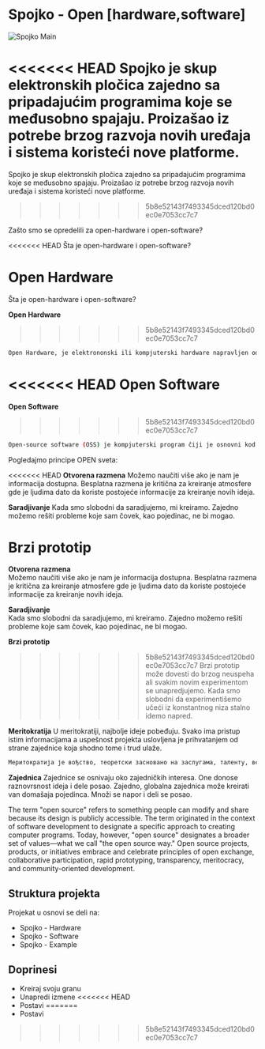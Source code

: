 # Spojko - Open [hardware,software]

![Spojko Main](https://github.com/tvlada73/Spojko/blob/master/ReadMeStuff/Spojko%20ceo%201.png
)

<<<<<<< HEAD
Spojko je skup elektronskih pločica zajedno sa pripadajućim programima koje se međusobno spajaju. Proizašao iz potrebe brzog razvoja novih uređaja i sistema koristeći nove platforme.
=======
Spojko je skup elektronskih pločica zajedno sa pripadajućim programima koje se međusobno spajaju. Proizašao iz potrebe brzog razvoja novih uređaja i sistema koristeći nove platforme.  
>>>>>>> 5b8e52143f7493345dced120bd0ec0e7053cc7c7


Zašto smo se opredelili za open-hardware i open-software?

<<<<<<< HEAD
Šta je open-hardware i open-software?

**Open Hardware**
=======
Šta je open-hardware i open-software? 

**Open Hardware**      
>>>>>>> 5b8e52143f7493345dced120bd0ec0e7053cc7c7
```sh
Open Hardware, je elektrononski ili kompjuterski hardware napravljen od tehnickih i drugih informacija koje mogu biti kopirane i licencirane ali se ipak daju javnosti besplatno. Takve informacije mogu da budu u vidu dokumentacije, šematskih crteža, tehničkih crteža, liste delova itd.
```

<<<<<<< HEAD
  **Open Software**
=======
  **Open Software**   
>>>>>>> 5b8e52143f7493345dced120bd0ec0e7053cc7c7
```sh
Open-source software (OSS) je kompjuterski program čiji je osnovni kod dat javnosti sa licencom kojom se držaocu licence daje pravo da kod studira, menja, i distribuira trećim licima.
```


Pogledajmo principe OPEN sveta:

<<<<<<< HEAD
**Otvorena razmena**
Možemo naučiti više ako je nam je informacija dostupna. Besplatna razmena je kritična za kreiranje atmosfere gde je ljudima dato da koriste postojeće informacije za kreiranje novih ideja.

**Saradjivanje**
Kada smo slobodni da saradjujemo, mi kreiramo. Zajedno možemo rešiti probleme koje sam čovek, kao pojedinac, ne bi mogao.

**Brzi prototip**
=======
**Otvorena razmena**   
Možemo naučiti više ako je nam je informacija dostupna. Besplatna razmena je kritična za kreiranje atmosfere gde je ljudima dato da koriste postojeće informacije za kreiranje novih ideja.

**Saradjivanje**  
Kada smo slobodni da saradjujemo, mi kreiramo. Zajedno možemo rešiti probleme koje sam čovek, kao pojedinac, ne bi mogao.

**Brzi prototip**  
>>>>>>> 5b8e52143f7493345dced120bd0ec0e7053cc7c7
Brzi prototip može dovesti do brzog neuspeha ali svakim novim experimentom se unapredjujemo. Kada smo slobodni da experimentišemo učeći iz konstantnog niza stalno idemo napred.


**Meritokratija**
U meritokratiji, najbolje ideje pobeđuju. Svako ima pristup istim informacijama a uspešnost projekta uslovljena je prihvatanjem od strane zajednice koja shodno tome i trud ulaže.
```sh
Меритократија је вођство, теоретски засновано на заслугама, таленту, вештини, интелигенцији и другим релевантним вештинама, пре него на наслеђу (аристократија), богатству (плутократија) или вољи већине (демократија).
```



**Zajednica**
Zajednice se osnivaju oko zajedničkih interesa. One donose raznovrsnost ideja i dele posao. Zajedno, globalna zajednica može kreirati van domašaja pojedinca. Množi se napor i deli se posao.


The term "open source" refers to something people can modify and share because its design is publicly accessible.
The term originated in the context of software development to designate a specific approach to creating computer programs. Today, however, "open source" designates a broader set of values—what we call "the open source way." Open source projects, products, or initiatives embrace and celebrate principles of open exchange, collaborative participation, rapid prototyping, transparency, meritocracy, and community-oriented development.



## Struktura projekta

Projekat u osnovi se deli na:
* Spojko - Hardware
* Spojko - Software
* Spojko - Example




## Doprinesi

* Kreiraj svoju granu
* Unapredi izmene
<<<<<<< HEAD
* Postavi
=======
* Postavi  
>>>>>>> 5b8e52143f7493345dced120bd0ec0e7053cc7c7





